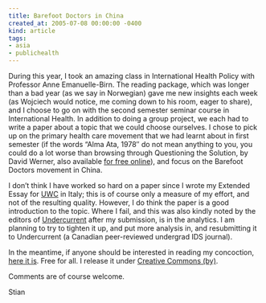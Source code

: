 ```yaml
---
title: Barefoot Doctors in China
created_at: 2005-07-08 00:00:00 -0400
kind: article
tags:
- asia
- publichealth
---
```


During this year, I took an amazing class in International Health Policy
with Professor Anne Emanuelle-Birn. The reading package, which was
longer than a bad year (as we say in Norwegian) gave me new insights
each week (as Wojciech would notice, me coming down to his room, eager
to share), and I choose to go on with the second semester seminar course
in International Health. In addition to doing a group project, we each
had to write a paper about a topic that we could choose ourselves. I
chose to pick up on the primary health care movement that we had learnt
about in first semester (if the words “Alma Ata, 1978″ do not mean
anything to you, you could do a lot worse than browsing through
Questioning the Solution, by David Werner, also available [for free
online](http://www.healthwrights.org/books/QTSonline.htm)), and focus on
the Barefoot Doctors movement in China.

I don’t think I have worked so hard on a paper since I wrote my Extended
Essay for [UWC](http://www.uwcad.it) in Italy; this is of course only a
measure of my effort, and not of the resulting quality. However, I do
think the paper is a good introduction to the topic. Where I fail, and
this was also kindly noted by the editors of
[Undercurrent](http://www.undercurrentjournal.ca) after my submission,
is in the analytics. I am planning to try to tighten it up, and put more
analysis in, and resubmitting it to Undercurrent (a Canadian
peer-reviewed undergrad IDS journal).

In the meantime, if anyone should be interested in reading my
concoction, [here it
is](http://reganmian.net/blog/files/Barefoot-Doctors-Stian.pdf). Free
for all. I release it under [Creative Commons
(by)](http://creativecommons.org/licenses/by/2.0/).

Comments are of course welcome.

Stian
